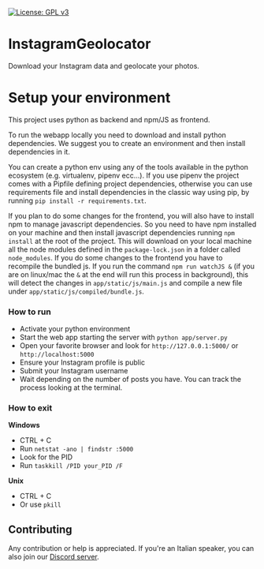 [![License: GPL v3](https://img.shields.io/badge/License-GPLv3-blue.svg)](https://www.gnu.org/licenses/gpl-3.0)

# InstagramGeolocator

Download your Instagram data and geolocate your photos.

# Setup your environment

This project uses python as backend and npm/JS as frontend.

To run the webapp locally you need to download and install python dependencies.
We suggest you to create an environment and then install dependencies in it.

You can create a python env using any of the tools available in the python ecosystem (e.g. virtualenv, pipenv ecc...).
If you use pipenv the project comes with a Pipfile defining project dependencies, otherwise you can use requirements file and install dependencies in the classic way using pip, by running `pip install -r requirements.txt`. 

If you plan to do some changes for the frontend, you will also have to install npm to manage javascript dependencies.
So you need to have npm installed on your machine and then install javascript dependencies running `npm install` at the root of the project.
This will download on your local machine all the node modules defined in the `package-lock.json` in a folder called `node_modules`.
If you do some changes to the frontend you have to recompile the bundled js. If you run the command `npm run watchJS &` (if you are on linux/mac the `&` at the end will run this process in background), this will detect the changes in `app/static/js/main.js` and compile a new file under `app/static/js/compiled/bundle.js`. 

### How to run

- Activate your python environment
- Start the web app starting the server with `python app/server.py`
- Open your favorite browser and look for `http://127.0.0.1:5000/` or `http://localhost:5000`
- Ensure your Instagram profile is public
- Submit your Instagram username
- Wait depending on the number of posts you have. You can track the process looking at the terminal.

### How to exit

<strong>Windows</strong>
- CTRL + C
- Run `netstat -ano | findstr :5000`
- Look for the PID
- Run `taskkill /PID your_PID /F`

<strong>Unix</strong>
- CTRL + C
- Or use `pkill`

## Contributing

Any contribution or help is appreciated.
If you're an Italian speaker, you can also join our [Discord server](https://discord.gg/n4ScGTQ4).
